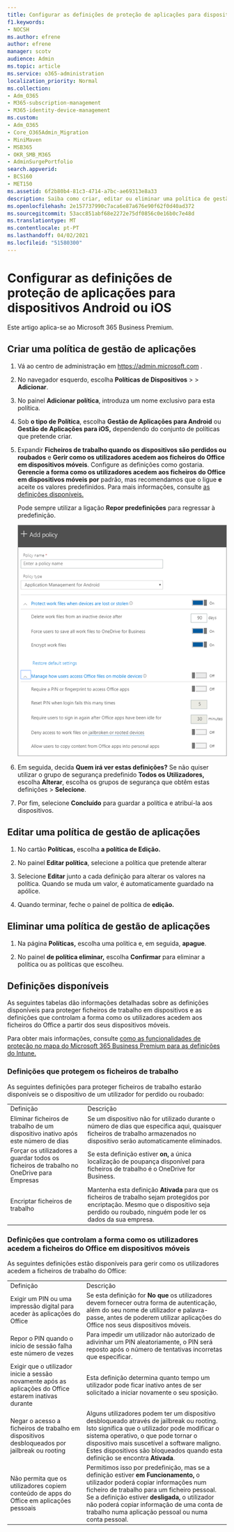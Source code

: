 ```yaml
---
title: Configurar as definições de proteção de aplicações para dispositivos Android ou iOS
f1.keywords:
- NOCSH
ms.author: efrene
author: efrene
manager: scotv
audience: Admin
ms.topic: article
ms.service: o365-administration
localization_priority: Normal
ms.collection:
- Adm_O365
- M365-subscription-management
- M365-identity-device-management
ms.custom:
- Adm_O365
- Core_O365Admin_Migration
- MiniMaven
- MSB365
- OKR_SMB_M365
- AdminSurgePortfolio
search.appverid:
- BCS160
- MET150
ms.assetid: 6f2b80b4-81c3-4714-a7bc-ae69313e8a33
description: Saiba como criar, editar ou eliminar uma política de gestão de aplicações e proteger ficheiros de trabalho em dispositivos Android ou iOS.
ms.openlocfilehash: 2e157737990c7aca6e87a676e90f62f0d40ad372
ms.sourcegitcommit: 53acc851abf68e2272e75df0856c0e16b0c7e48d
ms.translationtype: MT
ms.contentlocale: pt-PT
ms.lasthandoff: 04/02/2021
ms.locfileid: "51580300"
---
```

# <a name="set-app-protection-settings-for-android-or-ios-devices"></a>Configurar as definições de proteção de aplicações para dispositivos Android ou iOS

Este artigo aplica-se ao Microsoft 365 Business Premium.

## <a name="create-an-app-management-policy"></a>Criar uma política de gestão de aplicações

1. Vá ao centro de administração em <a href="https://go.microsoft.com/fwlink/p/?linkid=837890" target="_blank">https://admin.microsoft.com</a> . 
    
2. No navegador esquerdo, escolha **Políticas de Dispositivos** \>  \> **Adicionar**.
  
3. No painel **Adicionar política**, introduza um nome exclusivo para esta política. 
    
4. Sob **o tipo de Política**, escolha **Gestão de Aplicações para Android** ou **Gestão de Aplicações para iOS,** dependendo do conjunto de políticas que pretende criar. 
    
5. Expandir **Ficheiros de trabalho quando os dispositivos são perdidos ou roubados** e **Gerir como os utilizadores acedem aos ficheiros do Office em dispositivos móveis**. Configure as definições como gostaria. **Gerencie a forma como os utilizadores acedem aos ficheiros do Office em dispositivos móveis** **por** padrão, mas recomendamos que o ligue **e** aceite os valores predefinidos. Para mais informações, consulte [as definições disponíveis.](#available-settings) 
    
    Pode sempre utilizar a ligação **Repor predefinições** para regressar à predefinição. 
    
    ![Screenshot of Create a policy with Application management for Android selected](../media/eabbe06d-ac0a-4f3a-8630-68c808b1e662.png)
  
6. Em seguida, decida **Quem irá ver estas definições?** Se não quiser utilizar o grupo de segurança predefinido **Todos os Utilizadores,** escolha **Alterar**, escolha os grupos de segurança que obtêm estas definições \> **Selecione**.
    
7. Por fim, selecione **Concluído** para guardar a política e atribuí-la aos dispositivos. 
    
## <a name="edit-an-app-management-policy"></a>Editar uma política de gestão de aplicações

1. No cartão **Políticas,** escolha **a política de Edição.**
    
2. No painel **Editar política**, selecione a política que pretende alterar 
    
3. Selecione **Editar** junto a cada definição para alterar os valores na política. Quando se muda um valor, é automaticamente guardado na apólice.
    
4. Quando terminar, feche o painel de política de **edição.** 
    
## <a name="delete-an-app-management-policy"></a>Eliminar uma política de gestão de aplicações

1. Na página **Políticas,** escolha uma política e, em seguida, **apague**.
    
2. No painel **de política eliminar,** escolha **Confirmar** para eliminar a política ou as políticas que escolheu. 
    
## <a name="available-settings"></a>Definições disponíveis

As seguintes tabelas dão informações detalhadas sobre as definições disponíveis para proteger ficheiros de trabalho em dispositivos e as definições que controlam a forma como os utilizadores acedem aos ficheiros do Office a partir dos seus dispositivos móveis.
  
 Para obter mais informações, consulte [como as funcionalidades de proteção no mapa do Microsoft 365 Business Premium para as definições do Intune.](map-protection-features-to-intune-settings.md) 
  
### <a name="settings-that-protect-work-files"></a>Definições que protegem os ficheiros de trabalho

As seguintes definições para proteger ficheiros de trabalho estarão disponíveis se o dispositivo de um utilizador for perdido ou roubado:
  
|||
|:-----|:-----|
|Definição  <br/> |Descrição  <br/> |
|Eliminar ficheiros de trabalho de um dispositivo inativo após este número de dias  <br/> |Se um dispositivo não for utilizado durante o número de dias que especifica aqui, quaisquer ficheiros de trabalho armazenados no dispositivo serão automaticamente eliminados.  <br/> |
|Forçar os utilizadores a guardar todos os ficheiros de trabalho no OneDrive para Empresas  <br/> |Se esta definição estiver **on,** a única localização de poupança disponível para ficheiros de trabalho é o OneDrive for Business.  <br/> |
|Encriptar ficheiros de trabalho  <br/> |Mantenha esta definição **Ativada** para que os ficheiros de trabalho sejam protegidos por encriptação. Mesmo que o dispositivo seja perdido ou roubado, ninguém pode ler os dados da sua empresa.  <br/> |
   
### <a name="settings-that-control-how-users-access-office-files-on-mobile-devices"></a>Definições que controlam a forma como os utilizadores acedem a ficheiros do Office em dispositivos móveis

As seguintes definições estão disponíveis para gerir como os utilizadores acedem a ficheiros de trabalho do Office:
  
|||
|:-----|:-----|
|Definição  <br/> |Descrição  <br/> |
|Exigir um PIN ou uma impressão digital para aceder às aplicações do Office  <br/> |Se esta definição for **No que** os utilizadores devem fornecer outra forma de autenticação, além do seu nome de utilizador e palavra-passe, antes de poderem utilizar aplicações do Office nos seus dispositivos móveis.<br/> |
|Repor o PIN quando o início de sessão falha este número de vezes  <br/> |Para impedir um utilizador não autorizado de adivinhar um PIN aleatoriamente, o PIN será reposto após o número de tentativas incorretas que especificar.  <br/> |
|Exigir que o utilizador inicie a sessão novamente após as aplicações do Office estarem inativas durante  <br/> |Esta definição determina quanto tempo um utilizador pode ficar inativo antes de ser solicitado a iniciar novamente o seu sposição.  <br/> |
|Negar o acesso a ficheiros de trabalho em dispositivos desbloqueados por jailbreak ou rooting  <br/> |Alguns utilizadores podem ter um dispositivo desbloqueado através de jailbreak ou rooting. Isto significa que o utilizador pode modificar o sistema operativo, o que pode tornar o dispositivo mais suscetível a software maligno. Estes dispositivos são bloqueados quando esta definição se encontra **Ativada**.  <br/> |
|Não permita que os utilizadores copiem conteúdo de apps do Office em aplicações pessoais  <br/> |Permitimos isso por predefinição, mas se a definição estiver **em Funcionamento,** o utilizador poderá copiar informações num ficheiro de trabalho para um ficheiro pessoal. Se a definição estiver **desligada,** o utilizador não poderá copiar informação de uma conta de trabalho numa aplicação pessoal ou numa conta pessoal.  <br/> |
